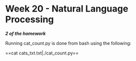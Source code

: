 # Week 20 - Natural Language Processing

***2 of the homework***

Running cat_count.py is done from bash using the following:

==cat cats_txt.txt|./cat_count.py==
